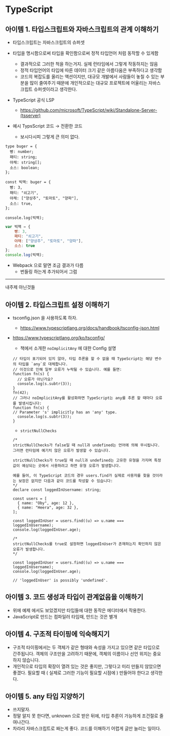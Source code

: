 # TypeScript

## 아이템 1. 타입스크립트와 자바스크립트의 관계 이해하기

- 타입스크립트는 자바스크립트의 슈퍼셋
- 타입을 명시함으로써 타입을 확인함으로써 정적 타입언어 처럼 동작할 수 있게함
    - 결과적으로 그러한 척을 하는거지. 실제 런타임에서 그렇게 작동하지는 않음
    - 정적 타입언어의 타입에 따른 데이터 크기 같은 아름다움은 부족하다고 생각함
    - 코드의 복잡도를 올리는 액션이지만, 대규모 개발에서 사람들이 놓칠 수 있는 부분을 많이 줄여주기 때문에 개인적으로는 대규모 프로젝트에 어울리는 자바스크립트 슈퍼셋이라고 생각한다.
- TypeScript 공식 LSP
    - https://github.com/microsoft/TypeScript/wiki/Standalone-Server-(tsserver)

- 예시 TypsScript 코드 → 전환한 코드
    - 보시다시피 그렇게 큰 의미 없다.

```tsx
type buger = {
  빵: number;
  패티: string;
  야채: string[];
  소스: boolean;
};

const 빅맥: buger = {
  빵: 3,
  패티: "쇠고기",
  야채: ["양상추", "토마토", "양파"],
  소스: true,
};

console.log(빅맥);
```

```jsx
var 빅맥 = {
    빵: 3,
    패티: "쇠고기",
    야채: ["양상추", "토마토", "양파"],
    소스: true
};
console.log(빅맥);
```

- Webpack 으로 말면 조금 결과가 다름
    - 번들링 하는게 추가되어서 그럼

---

내주제 아닌것들

## 아이템 2. 타입스크립트 설정 이해하기

- tsconfig.json 을 사용하도록 하자.
    - https://www.typescriptlang.org/docs/handbook/tsconfig-json.html
- https://www.typescriptlang.org/ko/tsconfig/
    - 책에서 소개한 `noImplicitAny` 에 대한 Config 설명
    
    ```tsx
    // 타입이 표기되어 있지 않아, 타입 추론을 할 수 없을 때 TypeScript는 해당 변수의 타입을 `any`로 대체합니다.
    // 이것으로 인해 일부 오류가 누락될 수 있습니다. 예를 들면:
    function fn(s) {
      // 오류가 아닌가요?
      console.log(s.subtr(3));
    }
    fn(42);
    // 그러나 noImplicitAny를 활성화하면 TypeScript는 any를 추론 할 때마다 오류를 발생시킵니다:
    function fn(s) {
    // Parameter 's' implicitly has an 'any' type.
      console.log(s.subtr(3));
    }
    ```
    
    - `strictNullChecks`
    
    ```tsx
    /*
    strictNullChecks가 false일 때 null과 undefined는 언어에 의해 무시됩니다. 
    그러면 런타임에 예기치 않은 오류가 발생할 수 있습니다.
    
    strictNullChecks가 true일 때 null과 undefined는 고유한 유형을 가지며 특정 값이 예상되는 곳에서 사용하려고 하면 유형 오류가 발생합니다.
    
    예를 들어, 이 TypeScript 코드의 경우 users.find가 실제로 사용자를 찾을 것이라는 보장은 없지만 다음과 같이 코드를 작성할 수 있습니다:
    */
    declare const loggedInUsername: string;
     
    const users = [
      { name: "Oby", age: 12 },
      { name: "Heera", age: 32 },
    ];
     
    const loggedInUser = users.find((u) => u.name === loggedInUsername);
    console.log(loggedInUser.age);
    
    /*
    strictNullChecks를 true로 설정하면 loggedInUser가 존재하는지 확인하지 않은 오류가 발생합니다.
    */
    
    const loggedInUser = users.find((u) => u.name === loggedInUsername);
    console.log(loggedInUser.age);
    
    // 'loggedInUser' is possibly 'undefined'.
    
    ```
    

## 아이템 3. 코드 생성과 타입이 관계없음을 이해하기

- 위에 예제 에서도 보았겠지만 타입들에 대한 동작은 에디터에서 작용한다.
- JavaScript로 만드는 컴파일러 타임때, 만드는 것은 별개

## 아이템 4. 구조적 타이핑에 익숙해지기

- 구조적 타이핑에서는 두 객체가 같은 형태와 속성을 가지고 있으면 같은 타입으로 간주됩니다. 객체의 구조만을 고려하기 때문에, 객체의 이름이나 선언 위치는 중요하지 않습니다.
- 개인적으로 타입의 확장이 열려 있는 것은 좋지만, 그렇다고 미리 만들지 않았으면 좋겠다. 필요할 때 ( 실제로 그러한 기능이 필요할 시점에 ) 만들어야 한다고 생각한다.

## 아이템 5. any 타입 지양하기

- 쓰지말자.
- 정말 알지 못 한다면, unknown 으로 받은 뒤에, 타입 추론이 가능하게 조건절로 줄여나간다.
- 차라리 자바스크립트로 짜는게 좋다. 코드를 이해하기 어렵게 글만 늘리는 일이다.
